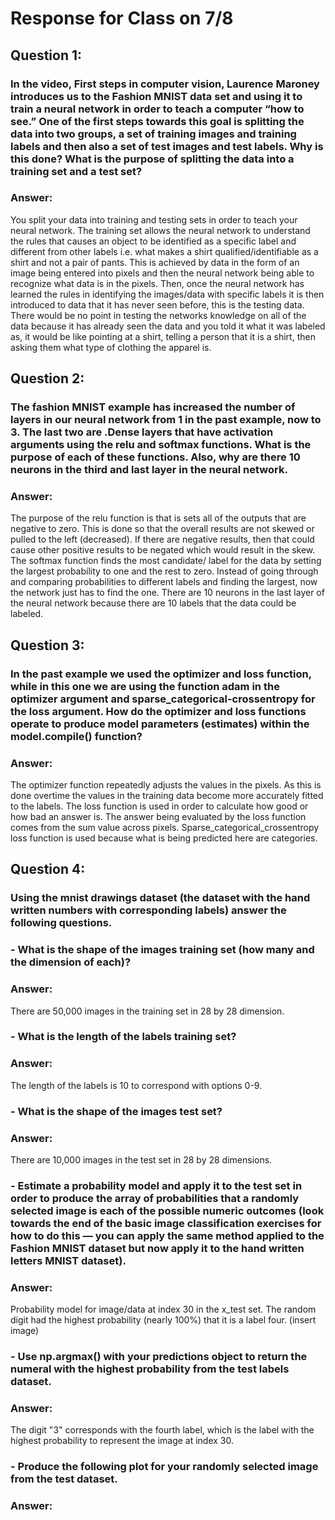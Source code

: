 # Response for Class on 7/8

## Question 1: 
### In the video, First steps in computer vision, Laurence Maroney introduces us to the Fashion MNIST data set and using it to train a neural network in order to teach a computer “how to see.”  One of the first steps towards this goal is splitting the data into two groups, a set of training images and training labels and then also a set of test images and test labels.  Why is this done?  What is the purpose of splitting the data into a training set and a test set?

### Answer:
  You split your data into training and testing sets in order to teach your neural network. The training set allows the neural network to understand the rules that causes an object to be identified as a specific label and different from other labels i.e. what makes a shirt qualified/identifiable as a shirt and not a pair of pants. This is achieved by data in the form of an image being entered into pixels and then the neural network being able to recognize what data is in the pixels. Then, once the neural network has learned the rules in identifying the images/data with specific labels it is then introduced to data that it has never seen before, this is the testing data. There would be no point in testing the networks knowledge on all of the data because it has already seen the data and you told it what it was labeled as, it would be like pointing at a shirt, telling a person that it is a shirt, then asking them what type of clothing the apparel is.
  
## Question 2:
### The fashion MNIST example has increased the number of layers in our neural network from 1 in the past example, now to 3.  The last two are .Dense layers that have activation arguments using the relu and softmax functions.  What is the purpose of each of these functions.  Also, why are there 10 neurons in the third and last layer in the neural network.

### Answer:
  The purpose of the relu function is that is sets all of the outputs that are negative to zero. This is done so that the overall results are not skewed or pulled to the left (decreased). If there are negative results, then that could cause other positive results to be negated which would result in the skew. The softmax function finds the most candidate/ label for the data by setting the largest probability to one and the rest to zero. Instead of going through and comparing probabilities to different labels and finding the largest, now the network just has to find the one. There are 10 neurons in the last layer of the neural network because there are 10 labels that the data could be labeled.
  
## Question 3:
### In the past example we used the optimizer and loss function, while in this one we are using the function adam in the optimizer argument and sparse_categorical-crossentropy for the loss argument.  How do the optimizer and loss functions operate to produce model parameters (estimates) within the model.compile() function?

### Answer:
  The optimizer function repeatedly adjusts the values in the pixels. As this is done overtime the values in the training data become more accurately fitted to the labels.   The loss function is used in order to calculate how good or how bad an answer is. The answer being evaluated by the loss function comes from the sum value across pixels.   Sparse_categorical_crossentropy loss function is used because what is being predicted here are categories.
  
## Question 4:
### Using the mnist drawings dataset (the dataset with the hand written numbers with corresponding labels) answer the following questions.

### - What is the shape of the images training set (how many and the dimension of each)?

### Answer:
  There are 50,000 images in the training set in 28 by 28 dimension.

### - What is the length of the labels training set?

### Answer:
  The length of the labels is 10 to correspond with options 0-9.

### - What is the shape of the images test set?

### Answer:
  There are 10,000 images in the test set in 28 by 28 dimensions.
  
### - Estimate a probability model and apply it to the test set in order to produce the array of probabilities that a randomly selected image is each of the possible numeric outcomes (look towards the end of the basic image classification exercises for how to do this — you can apply the same method applied to the Fashion MNIST dataset but now apply it to the hand written letters MNIST dataset).

### Answer: 
  Probability model for image/data at index 30 in the x_test set. The random digit had the highest probability (nearly 100%) that it is a label four. 
  (insert image)
  
### - Use np.argmax() with your predictions object to return the numeral with the highest probability from the test labels dataset.

### Answer:
  The digit "3" corresponds with the fourth label, which is the label with the highest probability to represent the image at index 30.

### - Produce the following plot for your randomly selected image from the test dataset.

### Answer:
